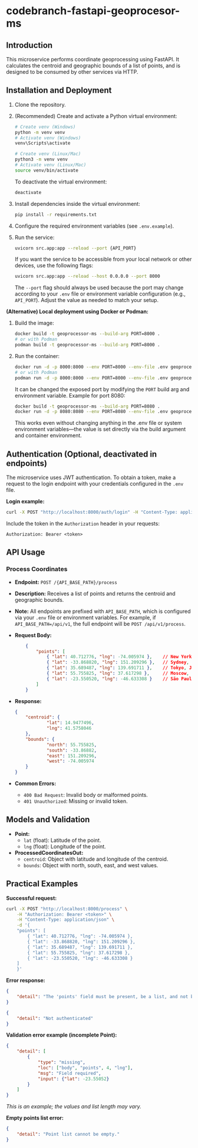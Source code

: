 # codebranch-fastapi-geoprocesor-ms

## Introduction
This microservice performs coordinate geoprocessing using FastAPI. It calculates the centroid and geographic bounds of a list of points, and is designed to be consumed by other services via HTTP.


## Installation and Deployment
1. Clone the repository.
2. (Recommended) Create and activate a Python virtual environment:
    ```bash
	# Create venv (Windows)
	python -m venv venv
	# Activate venv (Windows)
	venv\Scripts\activate

	# Create venv (Linux/Mac)
	python3 -m venv venv
	# Activate venv (Linux/Mac)
	source venv/bin/activate
	```
	To deactivate the virtual environment:
	```bash
	deactivate
	```

3. Install dependencies inside the virtual environment:
	```bash
	pip install -r requirements.txt
	```
4. Configure the required environment variables (see `.env.example`).
5. Run the service:
	```bash
	uvicorn src.app:app --reload --port {API_PORT}
	```
    If you want the service to be accessible from your local network or other devices, use the following flags:
    ```bash
    uvicorn src.app:app --reload --host 0.0.0.0 --port 8000
    ```
    The `--port` flag should always be used because the port may change according to your `.env` file or environment variable configuration (e.g., `API_PORT`). Adjust the value as needed to match your setup.

**(Alternative) Local deployment using Docker or Podman:**
1. Build the image:
    ```bash
    docker build -t geoprocessor-ms --build-arg PORT=8000 .
    # or with Podman
    podman build -t geoprocessor-ms --build-arg PORT=8000 .
    ```
2. Run the container:
    ```bash
    docker run -d -p 8000:8000 --env PORT=8000 --env-file .env geoprocessor-ms
    # or with Podman
    podman run -d -p 8000:8000 --env PORT=8000 --env-file .env geoprocessor-ms
    ```
    It can be changed the exposed port by modifying the `PORT` build arg and environment variable. Example for port 8080:
    ```bash
    docker build -t geoprocessor-ms --build-arg PORT=8080 .
    docker run -d -p 8080:8080 --env PORT=8080 --env-file .env geoprocessor-ms
    ```
    This works even without changing anything in the .env file or system environment variables—the value is set directly via the build argument and container environment.
	

## Authentication (Optional, deactivated in endpoints)
The microservice uses JWT authentication. To obtain a token, make a request to the login endpoint with your credentials configured in the `.env` file.

**Login example:**
```bash
curl -X POST "http://localhost:8000/auth/login" -H "Content-Type: application/json" -d '{"username": "<username>", "password": "<password>"}'
```
Include the token in the `Authorization` header in your requests:
```
Authorization: Bearer <token>
```

## API Usage

### Process Coordinates
- **Endpoint:** `POST /{API_BASE_PATH}/process`
- **Description:** Receives a list of points and returns the centroid and geographic bounds.
- **Note:** All endpoints are prefixed with `API_BASE_PATH`, which is configured via your `.env` file or environment variables. For example, if `API_BASE_PATH=/api/v1`, the full endpoint will be `POST /api/v1/process`.
- **Request Body:**
    ```json
		{
			"points": [
				{ "lat": 40.712776, "lng": -74.005974 },    // New York, USA
				{ "lat": -33.868820, "lng": 151.209296 },   // Sydney, Australia
				{ "lat": 35.689487, "lng": 139.691711 },    // Tokyo, Japan
				{ "lat": 55.755825, "lng": 37.617298 },     // Moscow, Russia
				{ "lat": -23.550520, "lng": -46.633308 }    // São Paulo, Brazil
			]
		}

- **Response:**
    ```json
    {
        "centroid": {
                "lat": 14.9477496,
                "lng": 41.5758046
        },
        "bounds": {
                "north": 55.755825,
                "south": -33.86882,
                "east": 151.209296,
                "west": -74.005974
        }
    }
    ```

- **Common Errors:**
	- `400 Bad Request`: Invalid body or malformed points.
	- `401 Unauthorized`: Missing or invalid token.

## Models and Validation
- **Point:**
	- `lat` (float): Latitude of the point.
	- `lng` (float): Longitude of the point.
- **ProcessedCoordinatesOut:**
	- `centroid`: Object with latitude and longitude of the centroid.
	- `bounds`: Object with north, south, east, and west values.

## Practical Examples

**Successful request:**
```bash
curl -X POST "http://localhost:8000/process" \
	-H "Authorization: Bearer <token>" \
	-H "Content-Type: application/json" \
	-d '{
    "points": [
        { "lat": 40.712776, "lng": -74.005974 },
        { "lat": -33.868820, "lng": 151.209296 },
        { "lat": 35.689487, "lng": 139.691711 },
        { "lat": 55.755825, "lng": 37.617298 },
        { "lat": -23.550520, "lng": -46.633308 }
    ]
    }'
```


**Error response:**
```json
{
    "detail": "The 'points' field must be present, be a list, and not be empty."
}

{
    "detail": "Not authenticated"
}
```

**Validation error example (incomplete Point):**
```json
{
	"detail": [
		{
			"type": "missing",
			"loc": ["body", "points", 4, "lng"],
			"msg": "Field required",
			"input": {"lat": -23.55052}
		}
	]
}
```
*This is an example; the values and list length may vary.*

**Empty points list error:**
```json
{
	"detail": "Point list cannot be empty."
}
```


